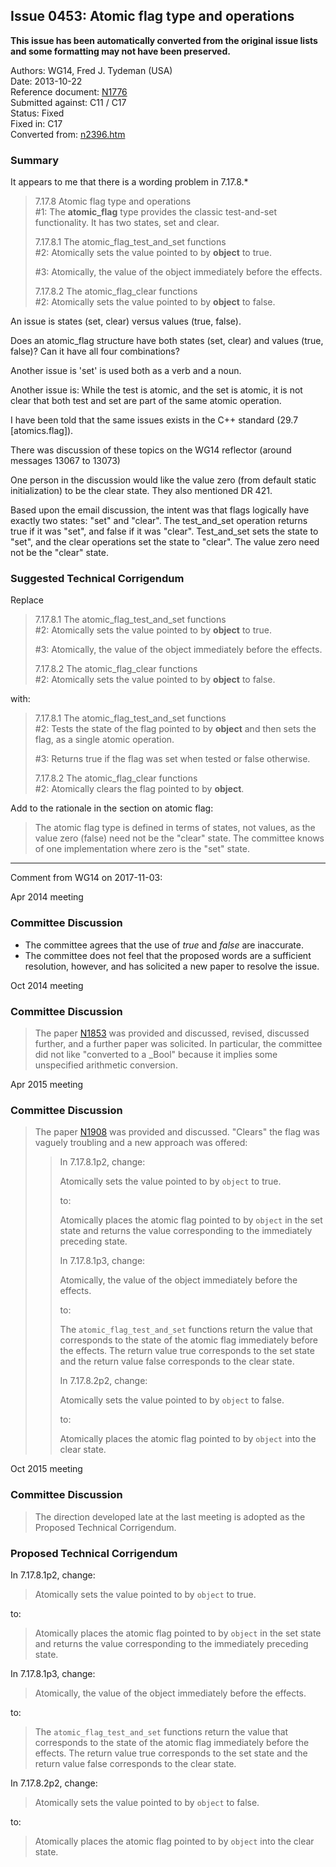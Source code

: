 ## Issue 0453: Atomic flag type and operations

**This issue has been automatically converted from the original issue lists and some formatting may not have been preserved.**

Authors: WG14, Fred J. Tydeman (USA)  
Date: 2013-10-22  
Reference document: [N1776](https://www.open-std.org/jtc1/sc22/wg14/www/docs/n1776.htm)  
Submitted against: C11 / C17  
Status: Fixed  
Fixed in: C17  
Converted from: [n2396.htm](https://www.open-std.org/jtc1/sc22/wg14/www/docs/n2396.htm)

### Summary

It appears to me that there is a wording problem in 7.17.8.\*

> 7.17.8 Atomic flag type and operations  
> #1: The **atomic\_flag** type provides the classic test-and-set functionality.
> It has two states, set and clear.
>
> 7.17.8.1 The atomic\_flag\_test\_and\_set functions  
> #2: Atomically sets the value pointed to by **object** to true.
>
> #3: Atomically, the value of the object immediately before the effects.
>
> 7.17.8.2 The atomic\_flag\_clear functions  
> #2: Atomically sets the value pointed to by **object** to false.

An issue is states (set, clear) versus values (true, false).

Does an atomic\_flag structure have both states (set, clear) and values (true,
false)? Can it have all four combinations?

Another issue is 'set' is used both as a verb and a noun.

Another issue is: While the test is atomic, and the set is atomic, it is not
clear that both test and set are part of the same atomic operation.

I have been told that the same issues exists in the C\+\+ standard (29.7
\[atomics.flag]).

There was discussion of these topics on the WG14 reflector (around messages
13067 to 13073\)

One person in the discussion would like the value zero (from default static
initialization) to be the clear state. They also mentioned DR 421\.

Based upon the email discussion, the intent was that flags logically have
exactly two states: "set" and "clear". The test\_and\_set operation returns true
if it was "set", and false if it was "clear". Test\_and\_set sets the state to
"set", and the clear operations set the state to "clear". The value zero need
not be the "clear" state.

### Suggested Technical Corrigendum

Replace

> 7.17.8.1 The atomic\_flag\_test\_and\_set functions  
> #2: Atomically sets the value pointed to by **object** to true.
>
> #3: Atomically, the value of the object immediately before the effects.
>
> 7.17.8.2 The atomic\_flag\_clear functions  
> #2: Atomically sets the value pointed to by **object** to false.

with:

> 7.17.8.1 The atomic\_flag\_test\_and\_set functions  
> #2: Tests the state of the flag pointed to by **object** and then sets the flag,
> as a single atomic operation.
>
> #3: Returns true if the flag was set when tested or false otherwise.
>
> 7.17.8.2 The atomic\_flag\_clear functions  
> #2: Atomically clears the flag pointed to by **object**.

Add to the rationale in the section on atomic flag:

> The atomic flag type is defined in terms of states, not values, as the value
> zero (false) need not be the "clear" state. The committee knows of one
> implementation where zero is the "set" state.

---

Comment from WG14 on 2017-11-03:

Apr 2014 meeting

### Committee Discussion

* The committee agrees that the use of *true* and *false* are inaccurate.
* The committee does not feel that the proposed words are a sufficient resolution, however, and has solicited a new paper to resolve the issue.

Oct 2014 meeting

### Committee Discussion

> The paper [N1853](https://www.open-std.org/jtc1/sc22/wg14/www/docs/n1853.htm)
> was provided and discussed, revised, discussed further, and a further paper was
> solicited. In particular, the committee did not like "converted to a \_Bool"
> because it implies some unspecified arithmetic conversion.

Apr 2015 meeting

### Committee Discussion

> The paper [N1908](https://www.open-std.org/jtc1/sc22/wg14/www/docs/n1908.pdf)
> was provided and discussed. "Clears" the flag was vaguely troubling and a new
> approach was offered:
>
> > In 7.17.8.1p2, change:
> >
> > Atomically sets the value pointed to by `object` to true.
> >
> > to:
> >
> > Atomically places the atomic flag pointed to by `object` in the set state and
> > returns the value corresponding to the immediately preceding state.
> >
> > In 7.17.8.1p3, change:
> >
> > Atomically, the value of the object immediately before the effects.
> >
> > to:
> >
> > The `atomic_flag_test_and_set` functions return the value that corresponds to
> > the state of the atomic flag immediately before the effects. The return value
> > true corresponds to the set state and the return value false corresponds to the
> > clear state.
> >
> > In 7.17.8.2p2, change:
> >
> > Atomically sets the value pointed to by `object` to false.
> >
> > to:
> >
> > Atomically places the atomic flag pointed to by `object` into the clear state.

Oct 2015 meeting

### Committee Discussion

> The direction developed late at the last meeting is adopted as the Proposed
> Technical Corrigendum.

### Proposed Technical Corrigendum

In 7.17.8.1p2, change:

> Atomically sets the value pointed to by `object` to true.

to:

> Atomically places the atomic flag pointed to by `object` in the set state and
> returns the value corresponding to the immediately preceding state.

In 7.17.8.1p3, change:

> Atomically, the value of the object immediately before the effects.

to:

> The `atomic_flag_test_and_set` functions return the value that corresponds to
> the state of the atomic flag immediately before the effects. The return value
> true corresponds to the set state and the return value false corresponds to the
> clear state.

In 7.17.8.2p2, change:

> Atomically sets the value pointed to by `object` to false.

to:

> Atomically places the atomic flag pointed to by `object` into the clear state.
